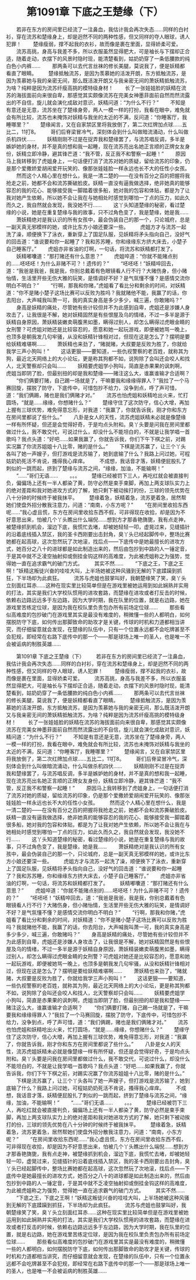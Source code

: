 # 　　第1091章 下底之王楚缘（下）
　　若非在东方的房间里已经流了一注鼻血，我估计我会再次失态……同样的白衬衫，穿在流苏和楚缘身上，却是迥然不同的两种性感，但又同样的夺人眼球，诱人犯罪！
　　楚缘瘦弱，撑不起我的衣衫，故而像是裹在里面，显得娇柔可爱。
　　流苏高挑，身高与我差不多，所以衣服虽然显得肥大，可是袖长与下摆却正合适，随着走动，衣摆下的风景时隐时现，能清楚看到，姑奶奶穿了一条低腰款的纯白色小内裤……
　　那两条可以去代言丝袜的修长美腿，莫说我了，便是妖精都看直了眼睛。
　　楚缘抵触流苏，是因为羡慕她的活泼开朗，东方抵触流苏，是因为羡慕她与我的亲密无间，那么既活泼开朗又与我亲密无间的萧妖精抵触流苏，为啥？纯粹是因为流苏纤瘦高挑的模特级身材！
　　长了一张娃娃脸的妖精在流苏的海拔面前向来很自卑，那感觉其实颇像流苏在完美女神墨菲面前自然而然流露出的不自信，旋儿就会演化成敌对意识，妖精问道：“为什么不行？”
　　不知是有意还是无意，流苏坐在了楚缘身旁，两人一模一样的打扮，我看在眼中，难免就会有所比较，流苏也未掩饰对妖精与我坐的太近的不满，反问道：“你睡客厅，我睡哪里？”
　　楚缘闻言，又在自家禁区里将我放倒了，第二次红牌加点球……五比二，11打8。
　　哥们后脊梁冒冷气，深刻体会到什么叫做暗流涌动，什么叫做杀机四伏……
　　妖精刚刚不过是在捉弄我和楚缘罢了，与流苏唱反调，多半是嫉妒她的身材，并不是真的想和我一起睡，现在流苏亮出名她正言顺的正牌女友身份，妖精立即冷静，避其锋芒道：“我不管，反正我不和警察一起睡！”
　　原因马上我转移到了虎姐身上，一句话便打消了流苏对她的质疑，留给流苏的印象，仍是那个爱撒娇爱胡闹爱开玩笑的、像那张娃娃脸一样永远也长不大的任性小女孩。
　　然而这个人精心里在想什么，我是一清二楚的——在没有百分之百的把握将我抢走之前，她都不会和流苏撕破脸皮。妖精一直没有逼我做选择，绝非她真的能够容忍的我的花心、能够接受我一脚踏着很多船，她对我的包容和体贴，都是为了让我对她产生依赖，所以她不会让我在与她相处时感觉到哪怕一丁点的压力，如此久而久之，我自然就会发现，我没她不行……
　　这丫头知道楚缘的秘密，看过楚缘的小说，她是在重复楚缘与我的故事，只不过角色变了，我是楚缘，她是我……
　　萧妖精绝对是我认识的所有女孩中，最会伪装自己的那一个，只论城府，总是一副天真无邪模样的她，或许比东方小娘还要深一些。
　　虎姐方才与流苏一起洗了澡，顺便换下了泳衣，重新穿上了国足队服，见妖精将矛头指向自己，没好气的回击道：“谁说要和你一起睡了？我和苏苏睡，你和缘缘东方挤大床去，小楚子自己睡客厅。”
　　虎姐亦非省油的灯啊，一句话，将流苏和妖精都打发了。
　　妖精嘟囔道：“那打赌还有什么意思？”
　　虎姐啐道：“你就不能赌点别的……呸呸呸！为什么非赌不可？！遗传的？”
　　“呸呸呸！”妖精啐回去，道：“我爸是我爸，我是我，你别总戴着有色眼镜看人行不行？大赌伤身，但小赌怡情，生活里开些无伤大雅的玩笑，是情调好不好？是气氛懂不懂？是感情交流你明白不明白？”
　　“行啊，那我和你赌，”虎姐看了看比分和剩余的时间，对妖精道：“你不是赌小楚子这场比赛可以反败为胜吗？我就赌他不能，我赢了的话，你去阳台，大声喊我叫萧一可，我的真实身高是多少多少，喊三遍，你敢赌吗？”
　　身高是妖精的痛处，尽管她有些计较但并不为此感到自卑，虎姐还是涉嫌人身攻击了，让我很是不解，她对妖精固然是有些恨屋及乌的情绪，不过一多半是源于妖精自身原因，萧妖精装嫩卖萌腹黑如墨，瞒得过别人，却怎么瞒得过虎眼金睛的女刑警？可虎姐对她还是比较容忍的，愿意和她一起玩游戏，即便被她骂一晚上，也顶多是朝我发几句牢骚，从没和妖精针锋相对过，但现在这是怎么了？摆明是要给妖精难堪啊……
　　萧妖精也来劲了，“赌就赌，大叔要是反败为胜了，你就给我学三声小狗叫！”
　　这话更狠——要知道，一些仇视警察的老百姓，就称其为狗，最近北天网络上的大小论坛，更是称其狗都不如，说狗除了会叫还会咬人和找人，北天警察却只会叫……
　　妖精要虎姐学小狗叫，简直是赤果果的讽刺啊，虎姐当即阴了脸，但最别扭的却是我和楚缘——赌注这么大，谁赢谁输才合适啊？
　　“你们俩要打赌，自己踢一场就是了，干嘛要我和缘缘得罪人？”我拉了一个马赛回旋，摆脱了防守，下底传中，可惜包抄不给力，没争到点，呼了声可惜，道：“我们俩踢，赌也是我们俩赌才对。”
　　流苏也怕虎姐和妖精呛出火来，忙打圆场，“就是……缘缘，你想赌什么？”
　　楚缘守住了这次防守，信心大增，再加上握有三球优势，难免得意忘形，对我道：“我赢了，你就告诉我，刚才你和东方在房间里都说了些什么。”
　　八卦是女人的天性，流苏虎姐妖精未必就是像楚缘一样有所怀疑，但还是会觉得好奇，于是均点头附和。臭丫头要是问我在房间里都做过什么，我不敢交代，可说过什么，却没什么不能坦白的，不就是让我学唱一首歌吗？我点头道：“好吧……如果我赢了，你就告诉我，你们下午下棋之前，对踢实况赢了你流苏姐姐十八比零，赌的是什么。”
　　下棋是流苏赢了，让三个丫头各叫了她一声嫂子，但打游戏是流苏输了，她到底输了什么？我路上问过她，可程姑奶奶死活不肯说，搔得我心痒痒。
　　不成想，我话音才落，妖精便屁股扎了刺似的一跳而起，挤到了楚缘与流苏之间，“缘缘，加油，不能输啊！”
　　“……”哥们无语……
　　。。。
　　楚缘已经被罚下三人，再吃红就会被直接判负，偏偏场上还有一半人都染了黄，防守必然是束手束脚，再加上两支球队实力上的绝对差距和我对她进攻方式的了解，她只剩下被动挨打的份，三球的领先优势在八十分钟的时候终于被我抹平。
　　楚缘着急，妖精着急，流苏更着急，居然帮她们使盘外招分散我注意力，问道：“南南，小东方呢？”
　　“在房间里收拾东西呢……”我心虚且慌，东方在房间里收拾东西不假，可非得现在收拾，却是因为不好意思出来，怕被几个丫头瞧出什么端倪……想到方才那香艳旖旎，我有点走神，被楚缘抓到机会，溜边下底，我慌忙去堵，却被她轻轻一叩，虚晃过来，见缝插针的沿着底线插入禁区，我的圣卡西刚要出击封角，臭丫头已经起脚传中，整场比赛她都在起高球，这次忽然玩了次地滚，找后点——下底传中是她最擅长的进攻方式，她百分之八十的进球都是如此制造出来的，然后由包抄到中路的人一锤定音，于是其中就不乏凌空抽射抑或倒挂金钩这样的高难度，为此被虎姐称之为强势，觉得她一直在追求霸气的破门方式。
　　其实不然……
　　“下底之王，下底之王啊！”妖精这叛徒兴奋的哇哇大叫，上半场她被这种风骚到无解的下底蹂躏到抓狂，下半场却为此疯狂。
　　流苏与虎姐也鼓掌叫好，我朝楚缘笑了笑，臭丫头立刻面红耳赤……这种在现实里比较简单但是在游戏里被她运用到如此娴熟并实用的打法，其实是我们大学校队惯用的进攻套路，而楚缘在进攻或者打反击的时候，依赖右边路远远多于左边路，因为大学时期，我在队里的位置，就是右边路，她在游戏里苦练定位球，是因为我在校队里负责包办所有前场定位球……
　　那些看似高难度的包抄破门在游戏里其实是最没有难度的，稍微懂一些的人都明白，如何摆脱防守下底，如何传出那脚致命的助攻才是关键，传球的时机和力道都相当讲究，而仔细留意就会发现，在楚缘的队伍中，只有一个位置永远都不会吃牌甚至不会犯规，即经常在右路下底传中的那一个——那是球场上唯一的圣人，也是唯一不会被诟病的制胜英雄……

　　第1091章 下底之王楚缘（下）
　　若非在东方的房间里已经流了一注鼻血，我估计我会再次失态……同样的白衬衫，穿在流苏和楚缘身上，却是迥然不同的两种性感，但又同样的夺人眼球，诱人犯罪！
　　楚缘瘦弱，撑不起我的衣衫，故而像是裹在里面，显得娇柔可爱。
　　流苏高挑，身高与我差不多，所以衣服虽然显得肥大，可是袖长与下摆却正合适，随着走动，衣摆下的风景时隐时现，能清楚看到，姑奶奶穿了一条低腰款的纯白色小内裤……
　　那两条可以去代言丝袜的修长美腿，莫说我了，便是妖精都看直了眼睛。
　　楚缘抵触流苏，是因为羡慕她的活泼开朗，东方抵触流苏，是因为羡慕她与我的亲密无间，那么既活泼开朗又与我亲密无间的萧妖精抵触流苏，为啥？纯粹是因为流苏纤瘦高挑的模特级身材！
　　长了一张娃娃脸的妖精在流苏的海拔面前向来很自卑，那感觉其实颇像流苏在完美女神墨菲面前自然而然流露出的不自信，旋儿就会演化成敌对意识，妖精问道：“为什么不行？”
　　不知是有意还是无意，流苏坐在了楚缘身旁，两人一模一样的打扮，我看在眼中，难免就会有所比较，流苏也未掩饰对妖精与我坐的太近的不满，反问道：“你睡客厅，我睡哪里？”
　　楚缘闻言，又在自家禁区里将我放倒了，第二次红牌加点球……五比二，11打8。
　　哥们后脊梁冒冷气，深刻体会到什么叫做暗流涌动，什么叫做杀机四伏……
　　妖精刚刚不过是在捉弄我和楚缘罢了，与流苏唱反调，多半是嫉妒她的身材，并不是真的想和我一起睡，现在流苏亮出名她正言顺的正牌女友身份，妖精立即冷静，避其锋芒道：“我不管，反正我不和警察一起睡！”
　　原因马上我转移到了虎姐身上，一句话便打消了流苏对她的质疑，留给流苏的印象，仍是那个爱撒娇爱胡闹爱开玩笑的、像那张娃娃脸一样永远也长不大的任性小女孩。
　　然而这个人精心里在想什么，我是一清二楚的——在没有百分之百的把握将我抢走之前，她都不会和流苏撕破脸皮。妖精一直没有逼我做选择，绝非她真的能够容忍的我的花心、能够接受我一脚踏着很多船，她对我的包容和体贴，都是为了让我对她产生依赖，所以她不会让我在与她相处时感觉到哪怕一丁点的压力，如此久而久之，我自然就会发现，我没她不行……
　　这丫头知道楚缘的秘密，看过楚缘的小说，她是在重复楚缘与我的故事，只不过角色变了，我是楚缘，她是我……
　　萧妖精绝对是我认识的所有女孩中，最会伪装自己的那一个，只论城府，总是一副天真无邪模样的她，或许比东方小娘还要深一些。
　　虎姐方才与流苏一起洗了澡，顺便换下了泳衣，重新穿上了国足队服，见妖精将矛头指向自己，没好气的回击道：“谁说要和你一起睡了？我和苏苏睡，你和缘缘东方挤大床去，小楚子自己睡客厅。”
　　虎姐亦非省油的灯啊，一句话，将流苏和妖精都打发了。
　　妖精嘟囔道：“那打赌还有什么意思？”
　　虎姐啐道：“你就不能赌点别的……呸呸呸！为什么非赌不可？！遗传的？”
　　“呸呸呸！”妖精啐回去，道：“我爸是我爸，我是我，你别总戴着有色眼镜看人行不行？大赌伤身，但小赌怡情，生活里开些无伤大雅的玩笑，是情调好不好？是气氛懂不懂？是感情交流你明白不明白？”
　　“行啊，那我和你赌，”虎姐看了看比分和剩余的时间，对妖精道：“你不是赌小楚子这场比赛可以反败为胜吗？我就赌他不能，我赢了的话，你去阳台，大声喊我叫萧一可，我的真实身高是多少多少，喊三遍，你敢赌吗？”
　　身高是妖精的痛处，尽管她有些计较但并不为此感到自卑，虎姐还是涉嫌人身攻击了，让我很是不解，她对妖精固然是有些恨屋及乌的情绪，不过一多半是源于妖精自身原因，萧妖精装嫩卖萌腹黑如墨，瞒得过别人，却怎么瞒得过虎眼金睛的女刑警？可虎姐对她还是比较容忍的，愿意和她一起玩游戏，即便被她骂一晚上，也顶多是朝我发几句牢骚，从没和妖精针锋相对过，但现在这是怎么了？摆明是要给妖精难堪啊……
　　萧妖精也来劲了，“赌就赌，大叔要是反败为胜了，你就给我学三声小狗叫！”
　　这话更狠——要知道，一些仇视警察的老百姓，就称其为狗，最近北天网络上的大小论坛，更是称其狗都不如，说狗除了会叫还会咬人和找人，北天警察却只会叫……
　　妖精要虎姐学小狗叫，简直是赤果果的讽刺啊，虎姐当即阴了脸，但最别扭的却是我和楚缘——赌注这么大，谁赢谁输才合适啊？
　　“你们俩要打赌，自己踢一场就是了，干嘛要我和缘缘得罪人？”我拉了一个马赛回旋，摆脱了防守，下底传中，可惜包抄不给力，没争到点，呼了声可惜，道：“我们俩踢，赌也是我们俩赌才对。”
　　流苏也怕虎姐和妖精呛出火来，忙打圆场，“就是……缘缘，你想赌什么？”
　　楚缘守住了这次防守，信心大增，再加上握有三球优势，难免得意忘形，对我道：“我赢了，你就告诉我，刚才你和东方在房间里都说了些什么。”
　　八卦是女人的天性，流苏虎姐妖精未必就是像楚缘一样有所怀疑，但还是会觉得好奇，于是均点头附和。臭丫头要是问我在房间里都做过什么，我不敢交代，可说过什么，却没什么不能坦白的，不就是让我学唱一首歌吗？我点头道：“好吧……如果我赢了，你就告诉我，你们下午下棋之前，对踢实况赢了你流苏姐姐十八比零，赌的是什么。”
　　下棋是流苏赢了，让三个丫头各叫了她一声嫂子，但打游戏是流苏输了，她到底输了什么？我路上问过她，可程姑奶奶死活不肯说，搔得我心痒痒。
　　不成想，我话音才落，妖精便屁股扎了刺似的一跳而起，挤到了楚缘与流苏之间，“缘缘，加油，不能输啊！”
　　“……”哥们无语……
　　。。。
　　楚缘已经被罚下三人，再吃红就会被直接判负，偏偏场上还有一半人都染了黄，防守必然是束手束脚，再加上两支球队实力上的绝对差距和我对她进攻方式的了解，她只剩下被动挨打的份，三球的领先优势在八十分钟的时候终于被我抹平。
　　楚缘着急，妖精着急，流苏更着急，居然帮她们使盘外招分散我注意力，问道：“南南，小东方呢？”
　　“在房间里收拾东西呢……”我心虚且慌，东方在房间里收拾东西不假，可非得现在收拾，却是因为不好意思出来，怕被几个丫头瞧出什么端倪……想到方才那香艳旖旎，我有点走神，被楚缘抓到机会，溜边下底，我慌忙去堵，却被她轻轻一叩，虚晃过来，见缝插针的沿着底线插入禁区，我的圣卡西刚要出击封角，臭丫头已经起脚传中，整场比赛她都在起高球，这次忽然玩了次地滚，找后点——下底传中是她最擅长的进攻方式，她百分之八十的进球都是如此制造出来的，然后由包抄到中路的人一锤定音，于是其中就不乏凌空抽射抑或倒挂金钩这样的高难度，为此被虎姐称之为强势，觉得她一直在追求霸气的破门方式。
　　其实不然……
　　“下底之王，下底之王啊！”妖精这叛徒兴奋的哇哇大叫，上半场她被这种风骚到无解的下底蹂躏到抓狂，下半场却为此疯狂。
　　流苏与虎姐也鼓掌叫好，我朝楚缘笑了笑，臭丫头立刻面红耳赤……这种在现实里比较简单但是在游戏里被她运用到如此娴熟并实用的打法，其实是我们大学校队惯用的进攻套路，而楚缘在进攻或者打反击的时候，依赖右边路远远多于左边路，因为大学时期，我在队里的位置，就是右边路，她在游戏里苦练定位球，是因为我在校队里负责包办所有前场定位球……
　　那些看似高难度的包抄破门在游戏里其实是最没有难度的，稍微懂一些的人都明白，如何摆脱防守下底，如何传出那脚致命的助攻才是关键，传球的时机和力道都相当讲究，而仔细留意就会发现，在楚缘的队伍中，只有一个位置永远都不会吃牌甚至不会犯规，即经常在右路下底传中的那一个——那是球场上唯一的圣人，也是唯一不会被诟病的制胜英雄……
